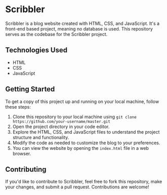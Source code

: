 
# Scribbler

Scribbler is a blog website created with HTML, CSS, and JavaScript. It's a front-end based project, meaning no database is used. This repository serves as the codebase for the Scribbler project.

## Technologies Used

- HTML
- CSS
- JavaScript

## Getting Started

To get a copy of this project up and running on your local machine, follow these steps:

1. Clone this repository to your local machine using `git clone https://github.com/your-username/master.git`
2. Open the project directory in your code editor.
3. Explore the HTML, CSS, and JavaScript files to understand the project structure and functionality.
4. Modify the code as needed to customize the blog to your preferences.
5. You can view the website by opening the `index.html` file in a web browser.

## Contributing

If you'd like to contribute to Scribbler, feel free to fork this repository, make your changes, and submit a pull request. Contributions are welcome!


